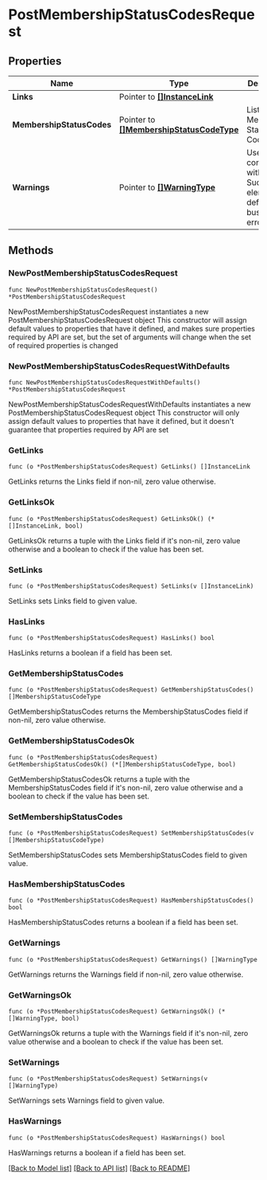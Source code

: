# PostMembershipStatusCodesRequest

## Properties

Name | Type | Description | Notes
------------ | ------------- | ------------- | -------------
**Links** | Pointer to [**[]InstanceLink**](InstanceLink.md) |  | [optional] 
**MembershipStatusCodes** | Pointer to [**[]MembershipStatusCodeType**](MembershipStatusCodeType.md) | List of Membership Status Codes. | [optional] 
**Warnings** | Pointer to [**[]WarningType**](WarningType.md) | Used in conjunction with the Success element to define a business error. | [optional] 

## Methods

### NewPostMembershipStatusCodesRequest

`func NewPostMembershipStatusCodesRequest() *PostMembershipStatusCodesRequest`

NewPostMembershipStatusCodesRequest instantiates a new PostMembershipStatusCodesRequest object
This constructor will assign default values to properties that have it defined,
and makes sure properties required by API are set, but the set of arguments
will change when the set of required properties is changed

### NewPostMembershipStatusCodesRequestWithDefaults

`func NewPostMembershipStatusCodesRequestWithDefaults() *PostMembershipStatusCodesRequest`

NewPostMembershipStatusCodesRequestWithDefaults instantiates a new PostMembershipStatusCodesRequest object
This constructor will only assign default values to properties that have it defined,
but it doesn't guarantee that properties required by API are set

### GetLinks

`func (o *PostMembershipStatusCodesRequest) GetLinks() []InstanceLink`

GetLinks returns the Links field if non-nil, zero value otherwise.

### GetLinksOk

`func (o *PostMembershipStatusCodesRequest) GetLinksOk() (*[]InstanceLink, bool)`

GetLinksOk returns a tuple with the Links field if it's non-nil, zero value otherwise
and a boolean to check if the value has been set.

### SetLinks

`func (o *PostMembershipStatusCodesRequest) SetLinks(v []InstanceLink)`

SetLinks sets Links field to given value.

### HasLinks

`func (o *PostMembershipStatusCodesRequest) HasLinks() bool`

HasLinks returns a boolean if a field has been set.

### GetMembershipStatusCodes

`func (o *PostMembershipStatusCodesRequest) GetMembershipStatusCodes() []MembershipStatusCodeType`

GetMembershipStatusCodes returns the MembershipStatusCodes field if non-nil, zero value otherwise.

### GetMembershipStatusCodesOk

`func (o *PostMembershipStatusCodesRequest) GetMembershipStatusCodesOk() (*[]MembershipStatusCodeType, bool)`

GetMembershipStatusCodesOk returns a tuple with the MembershipStatusCodes field if it's non-nil, zero value otherwise
and a boolean to check if the value has been set.

### SetMembershipStatusCodes

`func (o *PostMembershipStatusCodesRequest) SetMembershipStatusCodes(v []MembershipStatusCodeType)`

SetMembershipStatusCodes sets MembershipStatusCodes field to given value.

### HasMembershipStatusCodes

`func (o *PostMembershipStatusCodesRequest) HasMembershipStatusCodes() bool`

HasMembershipStatusCodes returns a boolean if a field has been set.

### GetWarnings

`func (o *PostMembershipStatusCodesRequest) GetWarnings() []WarningType`

GetWarnings returns the Warnings field if non-nil, zero value otherwise.

### GetWarningsOk

`func (o *PostMembershipStatusCodesRequest) GetWarningsOk() (*[]WarningType, bool)`

GetWarningsOk returns a tuple with the Warnings field if it's non-nil, zero value otherwise
and a boolean to check if the value has been set.

### SetWarnings

`func (o *PostMembershipStatusCodesRequest) SetWarnings(v []WarningType)`

SetWarnings sets Warnings field to given value.

### HasWarnings

`func (o *PostMembershipStatusCodesRequest) HasWarnings() bool`

HasWarnings returns a boolean if a field has been set.


[[Back to Model list]](../README.md#documentation-for-models) [[Back to API list]](../README.md#documentation-for-api-endpoints) [[Back to README]](../README.md)


